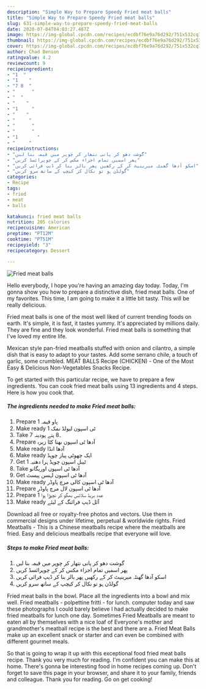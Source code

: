```yaml
---
description: "Simple Way to Prepare Speedy Fried meat balls"
title: "Simple Way to Prepare Speedy Fried meat balls"
slug: 631-simple-way-to-prepare-speedy-fried-meat-balls
date: 2020-07-04T04:03:27.487Z
image: https://img-global.cpcdn.com/recipes/ecdbf76e9a76d292/751x532cq70/fried-meat-balls-recipe-main-photo.jpg
thumbnail: https://img-global.cpcdn.com/recipes/ecdbf76e9a76d292/751x532cq70/fried-meat-balls-recipe-main-photo.jpg
cover: https://img-global.cpcdn.com/recipes/ecdbf76e9a76d292/751x532cq70/fried-meat-balls-recipe-main-photo.jpg
author: Chad Benson
ratingvalue: 4.2
reviewcount: 9
recipeingredient:
- "1  "
- "1    "
- "7 8  "
- "      "
- "  "
- "    "
- "1     "
- "    "
- "     "
- "      "
- "      "
- "1       "
- "     "
recipeinstructions:
- "گوشت دھو کر پانی نتھار کر چوپر میں قیمہ بنا لیں"
- "پھر اسمیں تمام اجزاء مکس کر کے چوپرائسڈ کریں"
- "اسکو آدھا گھنٹہ میرینیٹ کر کے رکھیں پھر بالز بنا کر ڈیپ فرائی کریں"
- "گولڈن ہو تو نکال کر کیچپ کے ساتھ سرو کریں"
categories:
- Recipe
tags:
- fried
- meat
- balls

katakunci: fried meat balls 
nutrition: 205 calories
recipecuisine: American
preptime: "PT12M"
cooktime: "PT51M"
recipeyield: "3"
recipecategory: Dessert

---
```



![Fried meat balls](https://img-global.cpcdn.com/recipes/ecdbf76e9a76d292/751x532cq70/fried-meat-balls-recipe-main-photo.jpg)

Hello everybody, I hope you're having an amazing day today. Today, I'm gonna show you how to prepare a distinctive dish, fried meat balls. One of my favorites. This time, I am going to make it a little bit tasty. This will be really delicious.

Fried meat balls is one of the most well liked of current trending foods on earth. It's simple, it is fast, it tastes yummy. It's appreciated by millions daily. They are fine and they look wonderful. Fried meat balls is something that I've loved my entire life.

Mexican style pan-fried meatballs stuffed with onion and cilantro, a simple dish that is easy to adapt to your tastes. Add some serrano chile, a touch of garlic, some crumbled. MEAT BALLS Recipe (CHICKEN) - One of the Most Easy &amp; Delicious Non-Vegetables Snacks Recipe.


To get started with this particular recipe, we have to prepare a few ingredients. You can cook fried meat balls using 13 ingredients and 4 steps. Here is how you cook that.

<!--inarticleads1-->

##### The ingredients needed to make Fried meat balls:

1. Prepare 1 پاو قیمہ
1. Make ready 1 ٹی اسپون لیولڈ نمک
1. Take 7 ۔8 پتے پودینہ
1. Prepare  آدھا ٹی اسپون بھنا کٹا زیرہ
1. Make ready  آدھا انڈا
1. Make ready  ایک چھوٹی پیاز چوپڈ
1. Get 1 ٹیبل اسپون چوپڈ ہرا دھنیہ
1. Take  آدھا ٹی اسپون اوریگانو
1. Get  آدھا ٹی اسپون لہسن پیسٹ
1. Make ready  آدھا ٹی اسپون کالی مرچ پاوڈر
1. Prepare  آدھا ٹی اسپون لال مرچ پاوڈر
1. Prepare 1 عدد بریڈ سلائس بھگو کر نچوڑا ہوا
1. Make ready  آئل ڈیپ فرائنگ کے لیئے


Download all free or royalty-free photos and vectors. Use them in commercial designs under lifetime, perpetual &amp; worldwide rights. Fried Meatballs - This is a Chinese meatballs recipe where the meatballs are fried. Easy and delicious meatballs recipe that everyone will love. 

<!--inarticleads2-->

##### Steps to make Fried meat balls:

1. گوشت دھو کر پانی نتھار کر چوپر میں قیمہ بنا لیں
1. پھر اسمیں تمام اجزاء مکس کر کے چوپرائسڈ کریں
1. اسکو آدھا گھنٹہ میرینیٹ کر کے رکھیں پھر بالز بنا کر ڈیپ فرائی کریں
1. گولڈن ہو تو نکال کر کیچپ کے ساتھ سرو کریں


Fried meat balls in the bowl. Place all the ingredients into a bowl and mix well. Fried meatballs - polpettine fritti - for lunch. computer today and saw these photographs I could barely believe I had actually decided to make fried meatballs for lunch one day. Sometimes Fried Meatballs are meant to eaten all by themselves with a nice loaf of Everyone&#39;s mother and grandmother&#39;s meatball recipe is the best and there are a. Fried Meat Balls make up an excellent snack or starter and can even be combined with different gourmet meals. 

So that is going to wrap it up with this exceptional food fried meat balls recipe. Thank you very much for reading. I'm confident you can make this at home. There's gonna be interesting food in home recipes coming up. Don't forget to save this page in your browser, and share it to your family, friends and colleague. Thank you for reading. Go on get cooking!
